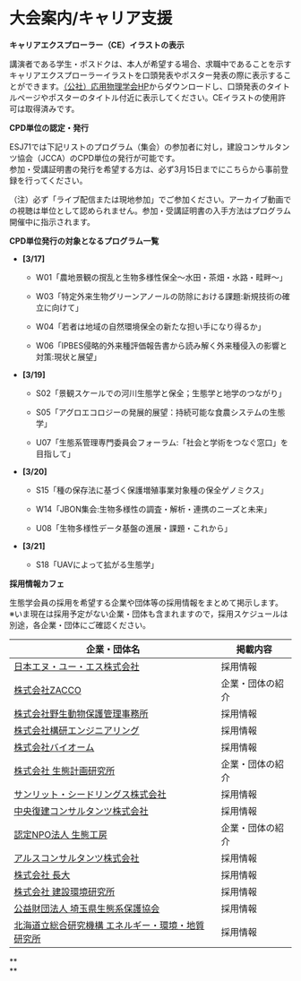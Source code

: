 # 大会案内/キャリア支援

**<span class="mark">キャリアエクスプローラー（CE）イラストの表示</span>**

講演者である学生・ポスドクは、本人が希望する場合、求職中であることを示すキャリアエクスプローラーイラストを口頭発表やポスター発表の際に表示することができます。[（公社）応用物理学会HP](https://www.jsap.or.jp/jsap-meeting/career-explorer)からダウンロードし、口頭発表のタイトルページやポスターのタイトル付近に表示してください。CEイラストの使用許可は取得済みです。

**<span class="mark">CPD単位の認定・発行</span>**

ESJ71では下記リストのプログラム（集会）の参加者に対し，建設コンサルタンツ協会（JCCA）のCPD単位の発行が可能です。  
参加・受講証明書の発行を希望する方は、必ず3月15日までにこちらから事前登録を行ってください。

（注）必ず「ライブ配信または現地参加」でご参加ください。アーカイブ動画での視聴は単位として認められません。参加・受講証明書の入手方法はプログラム開催中に指示されます。

**CPD単位発行の対象となるプログラム一覧**

- **\[3/17\]**

  - W01「農地景観の撹乱と生物多様性保全～水田・茶畑・水路・畦畔～」

  - W03「特定外来生物グリーンアノールの防除における課題:新規技術の確立に向けて」

  - W04「若者は地域の自然環境保全の新たな担い手になり得るか」

  - W06「IPBES侵略的外来種評価報告書から読み解く外来種侵入の影響と対策:現状と展望」

- **\[3/19\]**

  - S02「景観スケールでの河川生態学と保全；生態学と地学のつながり」

  - S05「アグロエコロジーの発展的展望：持続可能な食農システムの生態学」

  - U07「生態系管理専門委員会フォーラム:「社会と学術をつなぐ窓口」を目指して」

- **\[3/20\]**

  - S15「種の保存法に基づく保護増殖事業対象種の保全ゲノミクス」

  - W14「JBON集会:生物多様性の調査・解析・連携のニーズと未来」

  - U08「生物多様性データ基盤の進展・課題・これから」

- **\[3/21\]**

  - S18「UAVによって拡がる生態学」

**<span class="mark">採用情報カフェ</span>**

生態学会員の採用を希望する企業や団体等の採用情報をまとめて掲示します。  
※いま現在は採用予定がない企業・団体も含まれますので，採用スケジュールは別途，各企業・団体にご確認ください。

| **企業・団体名** | **掲載内容** |
|----|----|
| [日本エヌ・ユー・エス株式会社](https://recruit-janus.jp) | 採用情報 |
| [株式会社ZACCO](https://zacco.jp/recruit/) | 企業・団体の紹介 |
| [株式会社野生動物保護管理事務所](https://wmo.co.jp/recruit_page) | 採用情報 |
| [株式会社構研エンジニアリング](https://www.koken-e.co.jp/recruit/) | 採用情報 |
| [株式会社バイオーム](https://www.wantedly.com/companies/company_9487580) | 採用情報 |
| [株式会社 生態計画研究所](https://www.eco-plan.jp/recruit.html) | 企業・団体の紹介 |
| [サンリット・シードリングス株式会社](https://www.sunlitseedlings.com/general-8) | 採用情報 |
| [中央復建コンサルタンツ株式会社](https://www.cfk.co.jp/recruit) | 採用情報 |
| [認定NPO法人 生態工房](http://www.eco-works.gr.jp/) | 企業・団体の紹介 |
| [アルスコンサルタンツ株式会社](https://www.ars-c.co.jp/recruit/) | 採用情報 |
| [株式会社 長大](https://www.chodai.co.jp/recruit/) | 採用情報 |
| [株式会社 建設環境研究所](https://www.kensetsukankyo.co.jp/recruit.html) | 採用情報 |
| [公益財団法人 埼玉県生態系保護協会](http://www.eco-saitama.or.jp/aboutus/bosyu/index2.html) | 採用情報 |
| [北海道立総合研究機構 エネルギー・環境・地質研究所](https://www.hro.or.jp/hro/hro/recruit/kenkyu.html) | 採用情報 |

**  
**

